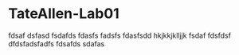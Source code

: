 # TateAllen-Lab01
fdsaf
dsfasd
fsdafds
fdasfs
fadsfs
fdasfsdd
hkjkkjklljjk
fsdaf
fdsfdsf
dfdsfadsfadfs
fdsafds
sdafas
